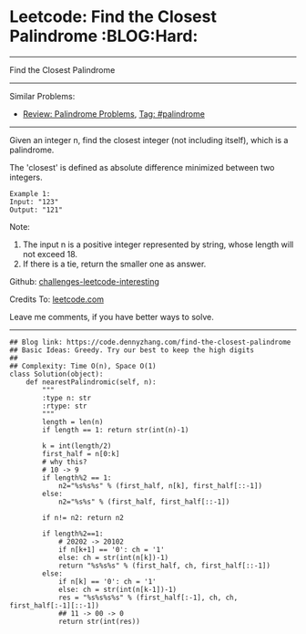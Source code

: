 # Leetcode: Find the Closest Palindrome     :BLOG:Hard:


---

Find the Closest Palindrome  

---

Similar Problems:  
-   [Review: Palindrome Problems](https://code.dennyzhang.com/review-palindrome), [Tag: #palindrome](https://code.dennyzhang.com/tag/palindrome)

---

Given an integer n, find the closest integer (not including itself), which is a palindrome.  

The 'closest' is defined as absolute difference minimized between two integers.  

    Example 1:
    Input: "123"
    Output: "121"

Note:  
1.  The input n is a positive integer represented by string, whose length will not exceed 18.
2.  If there is a tie, return the smaller one as answer.

Github: [challenges-leetcode-interesting](https://github.com/DennyZhang/challenges-leetcode-interesting/tree/master/find-the-closest-palindrome)  

Credits To: [leetcode.com](https://leetcode.com/problems/find-the-closest-palindrome/description/)  

Leave me comments, if you have better ways to solve.  

---

    ## Blog link: https://code.dennyzhang.com/find-the-closest-palindrome
    ## Basic Ideas: Greedy. Try our best to keep the high digits
    ##
    ## Complexity: Time O(n), Space O(1)
    class Solution(object):
        def nearestPalindromic(self, n):
            """
            :type n: str
            :rtype: str
            """
            length = len(n)
            if length == 1: return str(int(n)-1)
    
            k = int(length/2)
            first_half = n[0:k]
            # why this?
            # 10 -> 9
            if length%2 == 1:
                n2="%s%s%s" % (first_half, n[k], first_half[::-1])
            else:
                n2="%s%s" % (first_half, first_half[::-1])
    
            if n!= n2: return n2
    
            if length%2==1:
                # 20202 -> 20102
                if n[k+1] == '0': ch = '1'
                else: ch = str(int(n[k])-1)
                return "%s%s%s" % (first_half, ch, first_half[::-1])
            else:
                if n[k] == '0': ch = '1'
                else: ch = str(int(n[k-1])-1)
                res = "%s%s%s%s" % (first_half[:-1], ch, ch, first_half[:-1][::-1])
                ## 11 -> 00 -> 0
                return str(int(res))